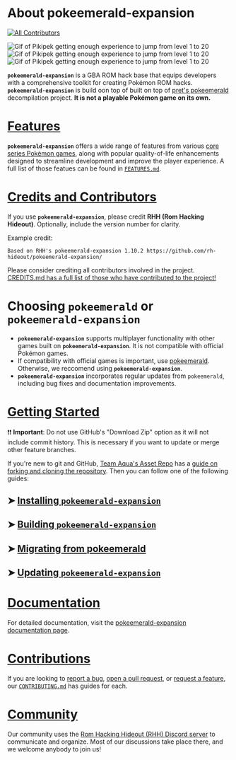 # About pokeemerald-expansion
<!-- ALL-CONTRIBUTORS-BADGE:START - Do not remove or modify this section -->
[![All Contributors](https://img.shields.io/badge/all_contributors-67-orange.svg?style=flat-square)](#contributors-)
<!-- ALL-CONTRIBUTORS-BADGE:END -->

![Gif of Pikipek getting enough experience to jump from level 1 to 20](https://files.catbox.moe/k32wui.gif)
![Gif of Pikipek getting enough experience to jump from level 1 to 20](https://files.catbox.moe/k32wui.gif)
![Gif of Pikipek getting enough experience to jump from level 1 to 20](https://files.catbox.moe/k32wui.gif)

**`pokeemerald-expansion`** is a GBA ROM hack base that equips developers with a comprehensive toolkit for creating Pokémon ROM hacks. **`pokeemerald-expansion`** is build oon top of built on top of [pret's pokeemerald](https://github.com/pret/pokeemerald) decompilation project. **It is not a playable Pokémon game on its own.** 

# [Features](FEATURES.md)

**`pokeemerald-expansion`** offers a wide range of features from various [core series Pokémon games](https://bulbapedia.bulbagarden.net/wiki/Core_series), along with popular quality-of-life enhancements designed to streamline development and improve the player experience. A full list of those featues can be found in [`FEATURES.md`](FEATURES.md).

# [Credits and Contributors](CREDITS.md)

If you use **`pokeemerald-expansion`**, please credit **RHH (Rom Hacking Hideout)**. Optionally, include the version number for clarity.

Example credit:

```
Based on RHH's pokeemerald-expansion 1.10.2 https://github.com/rh-hideout/pokeemerald-expansion/
```

Please consider crediting all contributors involved in the project. [CREDITS.md has a full list of those who have contributed to the project!](CREDITS.md) 

# Choosing `pokeemerald` or **`pokeemerald-expansion`**

- **`pokeemerald-expansion`** supports multiplayer functionality with other games built on **`pokeemerald-expansion`**. It is not compatible with official Pokémon games.
- If compatibility with official games is important, use [pokeemerald](https://github.com/pret/pokeemerald). Otherwise, we reccomend using **`pokeemerald-expansion`**.
- **`pokeemerald-expansion`** incorporates regular updates from `pokeemerald`, including bug fixes and documentation improvements.

# [Getting Started](INSTALL.md)

❗❗ **Important**: Do not use GitHub's "Download Zip" option as it will not include commit history. This is necessary if you want to update or merge other feature branches. 

If you're new to git and GitHub, [Team Aqua's Asset Repo](https://github.com/Pawkkie/Team-Aquas-Asset-Repo/) has a [guide on forking and cloning the repository](https://github.com/Pawkkie/Team-Aquas-Asset-Repo/wiki/The-Basics-of-GitHub). Then you can follow one of the following guides:

## ➤ [Installing **`pokeemerald-expansion`**](INSTALL.md)
## ➤ [Building **`pokeemerald-expansion`**](INSTALL.md#Building-pokeemerald-expansion)
## ➤ [Migrating from **pokeemerald**](INSTALL.md#Migrating-from-pokeemerald)
## ➤ [Updating **`pokeemerald-expansion`**](INSTALL.md#Updating-pokeemerald-expansion)

# [Documentation](https://rh-hideout.github.io/pokeemerald-expansion/)

For detailed documentation, visit the [pokeemerald-expansion documentation page](https://rh-hideout.github.io/pokeemerald-expansion/).

# [Contributions](CONTRIBUTING.md)
If you are looking to [report a bug](CONTRIBUTING.md#Bug-Report), [open a pull request](CONTRIBUTING.md#Pull-Requests), or [request a feature](CONTRIBUTING.md#Feature-Request), our [`CONTRIBUTING.md`](CONTRIBUTING.md) has guides for each.

# [Community](https://discord.gg/6CzjAG6GZk)
Our community uses the [Rom Hacking Hideout (RHH) Discord server](https://discord.gg/6CzjAG6GZk) to communicate and organize. Most of our discussions take place there, and we welcome anybody to join us!

<!--- [here](https://github.com/rh-hideout/pokeemerald-expansion/wiki/Credits). --->
